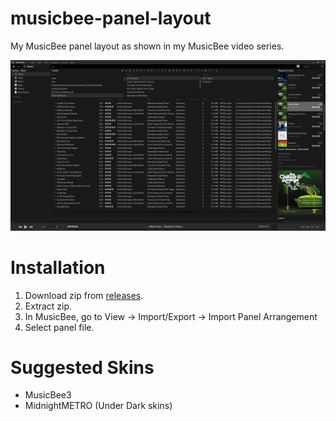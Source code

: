 # musicbee-panel-layout
 My MusicBee panel layout as shown in my MusicBee video series.

![screenshot](screenshot.png)

# Installation
1. Download zip from [releases](https://github.com/drequeary/musicbee-panel-layout/releases).
2. Extract zip.
3. In MusicBee, go to View -> Import/Export -> Import Panel Arrangement
4. Select panel file.

# Suggested Skins
* MusicBee3
* MidnightMETRO (Under Dark skins)